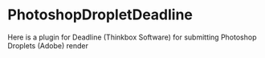 # PhotoshopDropletDeadline
Here is a plugin for Deadline (Thinkbox Software) for submitting Photoshop Droplets (Adobe) render
